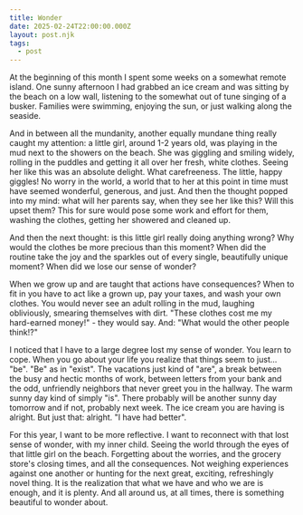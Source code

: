 ```yaml
---
title: Wonder
date: 2025-02-24T22:00:00.000Z
layout: post.njk
tags:
  - post
---
```


At the beginning of this month I spent some weeks on a somewhat remote island.
One sunny afternoon I had grabbed an ice cream and was sitting by the beach on a low wall, listening to the somewhat out of tune singing of a busker. Families were swimming, enjoying the sun, or just walking along the seaside.

And in between all the mundanity, another equally mundane thing really caught my attention:
a little girl, around 1-2 years old, was playing in the mud next to the showers on the beach. She was giggling and smiling widely, rolling in the puddles and getting it all over her fresh, white clothes.
Seeing her like this was an absolute delight. What carefreeness. The little, happy giggles! No worry in the world, a world that to her at this point in time must have seemed wonderful, generous, and just.
And then the thought popped into my mind: what will her parents say, when they see her like this? Will this upset them? This for sure would pose some work and effort for them, washing the clothes, getting her showered and cleaned up.

And then the next thought: is this little girl really doing anything wrong? Why would the clothes be more precious than this moment? When did the routine take the joy and the sparkles out of every single, beautifully unique moment? When did we lose our sense of wonder?

When we grow up and are taught that actions have consequences? When to fit in you have to act like a grown up, pay your taxes, and wash your own clothes.
You would never see an adult rolling in the mud, laughing obliviously, smearing themselves with dirt. "These clothes cost me my hard-earned money!" - they would say. And: "What would the other people think!?"

I noticed that I have to a large degree lost my sense of wonder. You learn to cope. When you go about your life you realize that things seem to just... "be". "Be" as in "exist".
The vacations just kind of "are", a break between the busy and hectic months of work, between letters from your bank and the odd, unfriendly neighbors that never greet you in the hallway.
The warm sunny day kind of simply "is". There probably will be another sunny day tomorrow and if not, probably next week. The ice cream you are having is alright. But just that: alright. "I have had better".

For this year, I want to be more reflective. I want to reconnect with that lost sense of wonder, with my inner child. Seeing the world through the eyes of that little girl on the beach. Forgetting about the worries, and the grocery store's closing times, and all the consequences. Not weighing experiences against one another or hunting for the next great, exciting, refreshingly novel thing. It is the realization that what we have and who we are is enough, and it is plenty. And all around us, at all times, there is something beautiful to wonder about.
